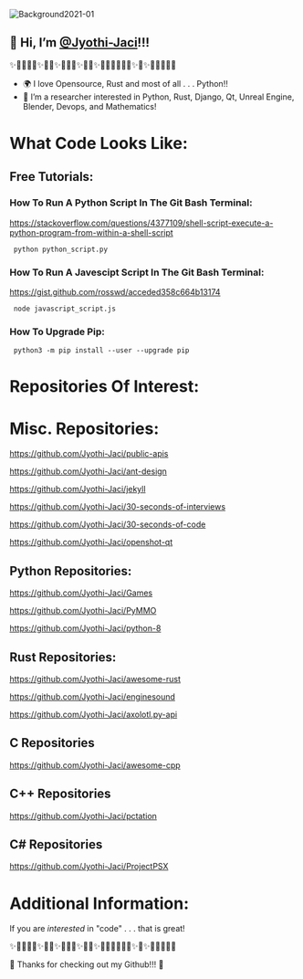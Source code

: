    ![Background2021-01](https://user-images.githubusercontent.com/87783981/127431233-2fc765ab-81e2-4fa7-a6ac-e5d73e79f0f8.png)
## 👋 Hi, I’m [@Jyothi-Jaci](https://github.com/Jyothi-Jaci)!!!
✨🎉🎊🎇🎆✨🎊🎉✨🎇🎆🎇✨🎉🎈✨🎉🎊🎆🧨🎊🎉✨🎇✨🎆🎇🎊🎉🎈
- 🌍 I love Opensource, Rust and most of all . . . Python!!
- 👀 I’m a researcher interested in Python, Rust, Django, Qt, Unreal Engine, Blender, Devops, and Mathematics!
 
# What Code Looks Like:

## Free Tutorials:

### How To Run A Python Script In The Git Bash Terminal:
   
   https://stackoverflow.com/questions/4377109/shell-script-execute-a-python-program-from-within-a-shell-script

     python python_script.py
     
### How To Run A Javescipt Script In The Git Bash Terminal:
   
   https://gist.github.com/rosswd/acceded358c664b13174

     node javascript_script.js
     
### How To Upgrade Pip:

     python3 -m pip install --user --upgrade pip 
     
# Repositories Of Interest:

# Misc. Repositories:

   https://github.com/Jyothi-Jaci/public-apis

   https://github.com/Jyothi-Jaci/ant-design
   
   https://github.com/Jyothi-Jaci/jekyll
   
   https://github.com/Jyothi-Jaci/30-seconds-of-interviews
   
   https://github.com/Jyothi-Jaci/30-seconds-of-code
   
   https://github.com/Jyothi-Jaci/openshot-qt
   

## Python Repositories:

   https://github.com/Jyothi-Jaci/Games
   
   https://github.com/Jyothi-Jaci/PyMMO
   
   https://github.com/Jyothi-Jaci/python-8
   
## Rust Repositories:

   https://github.com/Jyothi-Jaci/awesome-rust
   
   https://github.com/Jyothi-Jaci/enginesound
   
   https://github.com/Jyothi-Jaci/axolotl.py-api
   
## C Repositories

   https://github.com/Jyothi-Jaci/awesome-cpp
   
## C++ Repositories

   https://github.com/Jyothi-Jaci/pctation

## C# Repositories

   https://github.com/Jyothi-Jaci/ProjectPSX
   
# Additional Information:

   If you are _interested_ in "code" . . . that is great!
   
✨🎉🎊🎇🎆✨🎊🎉✨🎇🎆🎇✨🎉🎈✨🎉🎊🎆🧨🎊🎉✨🎇✨🎆🎇🎊🎉🎈
 
🌌 Thanks for checking out my Github!!! 🌌
##

<!---

**Update Readme.md 1.1.6**

More Links & Resources:

--->
